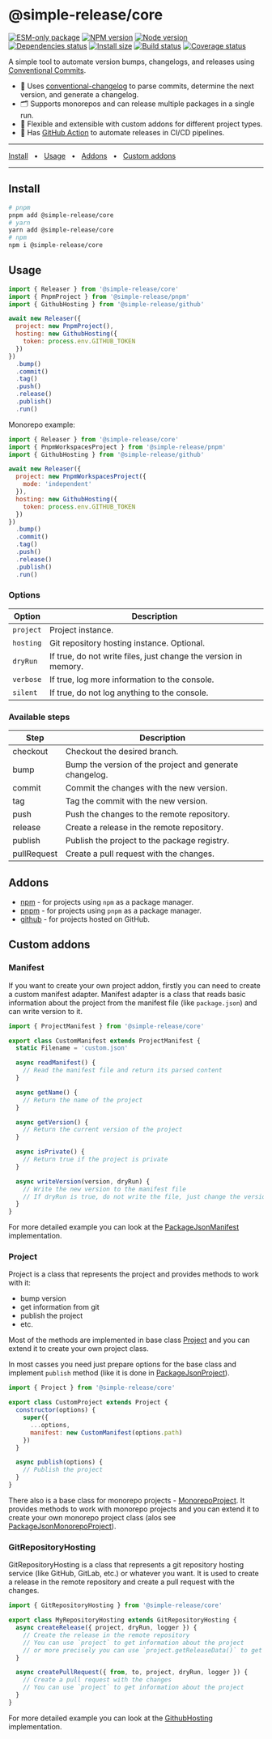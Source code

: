 # @simple-release/core

[![ESM-only package][package]][package-url]
[![NPM version][npm]][npm-url]
[![Node version][node]][node-url]
[![Dependencies status][deps]][deps-url]
[![Install size][size]][size-url]
[![Build status][build]][build-url]
[![Coverage status][coverage]][coverage-url]

[package]: https://img.shields.io/badge/package-ESM--only-ffe536.svg
[package-url]: https://nodejs.org/api/esm.html

[npm]: https://img.shields.io/npm/v/@simple-release/core.svg
[npm-url]: https://www.npmjs.com/package/@simple-release/core

[node]: https://img.shields.io/node/v/@simple-release/core.svg
[node-url]: https://nodejs.org

[deps]: https://img.shields.io/librariesio/release/npm/@simple-release/core
[deps-url]: https://libraries.io/npm/@simple-release%2Fcore/tree

[size]: https://packagephobia.com/badge?p=@simple-release/core
[size-url]: https://packagephobia.com/result?p=@simple-release/core

[build]: https://img.shields.io/github/actions/workflow/status/TrigenSoftware/simple-release/tests.yml?branch=main
[build-url]: https://github.com/TrigenSoftware/simple-release/actions

[coverage]: https://coveralls.io/repos/github/TrigenSoftware/simple-release/badge.svg?branch=main
[coverage-url]: https://coveralls.io/github/TrigenSoftware/simple-release?branch=main

A simple tool to automate version bumps, changelogs, and releases using [Conventional Commits](https://conventionalcommits.org).

- 📄 Uses [conventional-changelog](https://github.com/conventional-changelog/conventional-changelog) to parse commits, determine the next version, and generate a changelog.
- 🗂️ Supports monorepos and can release multiple packages in a single run.
- 🧩 Flexible and extensible with custom addons for different project types.
- 🚀 Has [GitHub Action](https://github.com/TrigenSoftware/simple-release-action) to automate releases in CI/CD pipelines.

<hr />
<a href="#install">Install</a>
<span>&nbsp;&nbsp;•&nbsp;&nbsp;</span>
<a href="#usage">Usage</a>
<span>&nbsp;&nbsp;•&nbsp;&nbsp;</span>
<a href="#addons">Addons</a>
<span>&nbsp;&nbsp;•&nbsp;&nbsp;</span>
<a href="#custom-addons">Custom addons</a>
<br />
<hr />

## Install

```bash
# pnpm
pnpm add @simple-release/core
# yarn
yarn add @simple-release/core
# npm
npm i @simple-release/core
```

## Usage

```js
import { Releaser } from '@simple-release/core'
import { PnpmProject } from '@simple-release/pnpm'
import { GithubHosting } from '@simple-release/github'

await new Releaser({
  project: new PnpmProject(),
  hosting: new GithubHosting({
    token: process.env.GITHUB_TOKEN
  })
})
  .bump()
  .commit()
  .tag()
  .push()
  .release()
  .publish()
  .run()
```

Monorepo example:

```js
import { Releaser } from '@simple-release/core'
import { PnpmWorkspacesProject } from '@simple-release/pnpm'
import { GithubHosting } from '@simple-release/github'

await new Releaser({
  project: new PnpmWorkspacesProject({
    mode: 'independent'
  }),
  hosting: new GithubHosting({
    token: process.env.GITHUB_TOKEN
  })
})
  .bump()
  .commit()
  .tag()
  .push()
  .release()
  .publish()
  .run()
```

### Options

| Option | Description |
| --- | --- |
| `project` | Project instance. |
| `hosting` | Git repository hosting instance. Optional. |
| `dryRun` | If true, do not write files, just change the version in memory. |
| `verbose` | If true, log more information to the console. |
| `silent` | If true, do not log anything to the console. |

### Available steps

| Step | Description |
| --- | --- |
| checkout | Checkout the desired branch. |
| bump | Bump the version of the project and generate changelog. |
| commit | Commit the changes with the new version. |
| tag | Tag the commit with the new version. |
| push | Push the changes to the remote repository. |
| release | Create a release in the remote repository. |
| publish | Publish the project to the package registry. |
| pullRequest | Create a pull request with the changes. |

## Addons

- [npm](https://github.com/TrigenSoftware/simple-release/tree/main/packages/npm) - for projects using `npm` as a package manager.
- [pnpm](https://github.com/TrigenSoftware/simple-release/tree/main/packages/pnpm) - for projects using `pnpm` as a package manager.
- [github](https://github.com/TrigenSoftware/simple-release/tree/main/packages/github) - for projects hosted on GitHub.

## Custom addons

### Manifest

If you want to create your own project addon, firstly you can need to create a custom manifest adapter. Manifest adapter is a class that reads basic information about the project from the manifest file (like `package.json`) and can write version to it.

```js
import { ProjectManifest } from '@simple-release/core'

export class CustomManifest extends ProjectManifest {
  static Filename = 'custom.json'

  async readManifest() {
    // Read the manifest file and return its parsed content
  }

  async getName() {
    // Return the name of the project
  }

  async getVersion() {
    // Return the current version of the project
  }

  async isPrivate() {
    // Return true if the project is private
  }

  async writeVersion(version, dryRun) {
    // Write the new version to the manifest file
    // If dryRun is true, do not write the file, just change the version in memory
  }
}
```

For more detailed example you can look at the [PackageJsonManifest](./src/manifest/packageJson.ts) implementation.

### Project

Project is a class that represents the project and provides methods to work with it:

- bump version
- get information from git
- publish the project
- etc.

Most of the methods are implemented in base class [Project](./src/project/project.ts) and you can extend it to create your own project class.

In most casses you need just prepare options for the base class and implement `publish` method (like it is done in [PackageJsonProject](./src/project/packageJson.ts)).

```js
import { Project } from '@simple-release/core'

export class CustomProject extends Project {
  constructor(options) {
    super({
      ...options,
      manifest: new CustomManifest(options.path)
    })
  }

  async publish(options) {
    // Publish the project
  }
}
```

There also is a base class for monorepo projects - [MonorepoProject](./src/project/monorepo.ts). It provides methods to work with monorepo projects and you can extend it to create your own monorepo project class (alos see [PackageJsonMonorepoProject](./src/project/packageJsonMonorepo.ts)).

### GitRepositoryHosting

GitRepositoryHosting is a class that represents a git repository hosting service (like GitHub, GitLab, etc.) or whatever you want. It is used to create a release in the remote repository and create a pull request with the changes.

```js
import { GitRepositoryHosting } from '@simple-release/core'

export class MyRepositoryHosting extends GitRepositoryHosting {
  async createRelease({ project, dryRun, logger }) {
    // Create the release in the remote repository
    // You can use `project` to get information about the project
    // or more precisely you can use `project.getReleaseData()` to get the data for the release
  }

  async createPullRequest({ from, to, project, dryRun, logger }) {
    // Create a pull request with the changes
    // You can use `project` to get information about the project
  }
}
```

For more detailed example you can look at the [GithubHosting](../github/src/index.ts) implementation.
